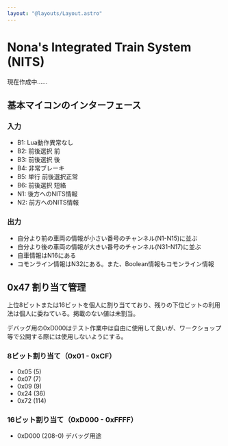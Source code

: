 ```yaml
---
layout: "@layouts/Layout.astro"
---
```

# Nona's Integrated Train System (NITS)

現在作成中……

## 基本マイコンのインターフェース

### 入力
- B1: Lua動作異常なし
- B2: 前後選択 前
- B3: 前後選択 後
- B4: 非常ブレーキ
- B5: 単行 前後選択正常
- B6: 前後選択 短絡
- N1: 後方へのNITS情報
- N2: 前方へのNITS情報

### 出力
- 自分より前の車両の情報が小さい番号のチャンネル(N1-N15)に並ぶ
- 自分より後の車両の情報が大きい番号のチャンネル(N31-N17)に並ぶ
- 自車情報はN16にある
- コモンライン情報はN32にある。また、Boolean情報もコモンライン情報


## 0x47 割り当て管理
上位8ビットまたは16ビットを個人に割り当てており、残りの下位ビットの利用法は個人に委ねている。掲載のない値は未割当。

デバッグ用の0xD000はテスト作業中は自由に使用して良いが、ワークショップ等で公開する際には使用しないようにする。

### 8ビット割り当て（0x01 - 0xCF）
- 0x05 (5)
- 0x07 (7)
- 0x09 (9)
- 0x24 (36)
- 0x72 (114)

### 16ビット割り当て（0xD000 - 0xFFFF）
- 0xD000 (208-0) デバッグ用途
